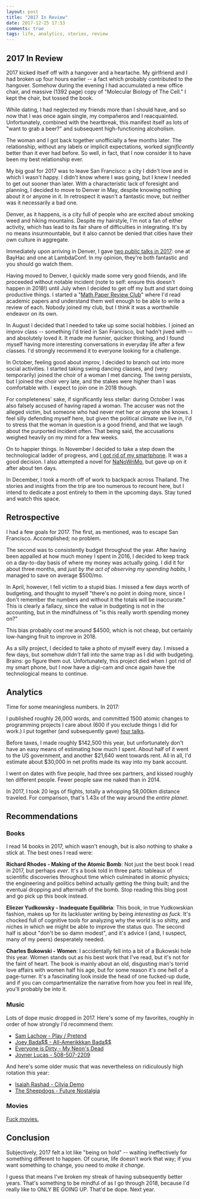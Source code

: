 ```yaml
---
layout: post
title: "2017 In Review"
date: 2017-12-25 17:53
comments: true
tags: life, analytics, stories, review
---
```


## 2017 In Review

2017 kicked itself off with a hangover and a heartache. My girlfriend and I had
broken up four hours earlier -- a fact which probably contributed to the
hangover. Somehow during the evening I had accumulated a new office chair, and
massive (1392 page) copy of "Molecular Biology of The Cell." I kept the chair,
but tossed the book.

While dating, I had neglected my friends more than I should have, and so now
that I was once again single, my compa&ntilde;eros and I reacquainted.
Unfortunately, combined with the heartbreak, this manifest itself as lots of
"want to grab a beer?" and subsequent high-functioning alcoholism.

The woman and I got back together unofficially a few months later. The
relationship, without any labels or implicit expectations, worked
*significantly* better than it ever had before. So well, in fact, that I now
consider it to have been my best relationship ever.

My big goal for 2017 was to leave San Francisco: a city I didn't love and in
which I wasn't happy. I didn't know where I was going, but I knew I needed to
get out sooner than later. With a characteristic lack of foresight and planning,
I decided to move to Denver in May, despite knowing nothing about it or anyone
in it. In retrospect it wasn't a fantastic move, but neither was it necessarily
a bad one.

Denver, as it happens, is a city full of people who are excited about smoking
weed and hiking mountains. Despite my hairstyle, I'm not a fan of either
activity, which has lead to its fair share of difficulties in integrating. It's
by no means insurmountable, but it also cannot be denied that cities have their
own culture in aggregate.

Immediately upon arriving in Denver, I gave [two public talks in 2017][talks]:
one at BayHac and one at LambdaConf.  In my opinion, they're both fantastic and
you should go watch them.

[talks]: http://reasonablypolymorphic.com/talks

Having moved to Denver, I quickly made some very good friends, and life
proceeded without notable incident (note to self: ensure this doesn't happen in
2018!) until July when I decided to get off my butt and start doing productive
things. I started a "[Math Paper Review Club][papers]" where I'd read academic
papers and understand them well enough to be able to write a review of each.
Nobody joined my club, but I think it was a worthwhile endeavor on its own.

[papers]: http://reasonablypolymorphic.com/tags/review.html

In August I decided that I needed to take up some social hobbies.  I joined an
improv class -- something I'd tried in San Francisco, but hadn't jived with --
and absolutely loved it. It made me funnier, quicker thinking, and I found
myself having more interesting conversations in everyday life after a few
classes. I'd strongly recommend it to everyone looking for a challenge.

In October, feeling good about improv, I decided to branch out into more social
activities. I started taking swing dancing classes, and (very temporarily)
joined the choir of a woman I met dancing. The swing persists, but I joined the
choir very late, and the stakes were higher than I was comfortable with. I
expect to join one in 2018 though.

For completeness' sake, if significantly less stellar: during October I was also
falsely accused of having raped a woman. The accuser was not the alleged victim,
but someone who had never met her or anyone she knows. I feel silly defending
myself here, but given the political climate we live in, I'd to stress that the
woman in question is a good friend, and that we laugh about the purported
incident often. That being said, the accusations weighed heavily on my mind for
a few weeks.

On to happier things. In November I decided to take a step down the
technological ladder of progress, and [I got rid of my smartphone][dumbphone].
It was a good decision. I also attempted a novel for [NaNoWriMo][nano], but gave
up on it after about ten days.

[dumbphone]: http://sandymaguire.me/blog/reflections-on-a-dumb-phone
[nano]: /blog/nanowrimo

In December, I took a month off of work to backpack across Thailand. The stories
and insights from the trip are too numerous to recount here, but I intend to
dedicate a post entirely to them in the upcoming days. Stay tuned and watch this
space.


## Retrospective

I had a few goals for 2017. The first, as mentioned, was to escape San
Francisco. Accomplished; no problem.

The second was to consistently budget throughout the year. After having been
appalled at how much money I spent in 2016, I decided to keep track on a
day-to-day basis of where my money was actually going. I did it for about three
months, and *just by the act of observing my spending habits,* I managed to save
on average \$500/mo.

In April, however, I fell victim to a stupid bias. I missed a few days worth of
budgeting, and thought to myself "there's no point in doing more, since I don't
remember the numbers and without it the totals will be inaccurate." This is
clearly a fallacy, since the value in budgeting is not in the accounting, but in
the mindfulness of "is this really worth spending money on?"

This bias probably cost me around \$4500, which is not cheap, but certainly
low-hanging fruit to improve in 2018.

As a silly project, I decided to take a photo of myself every day. I missed a
few days, but somehow *didn't* fall into the same trap as I did with budgeting.
Brains: go figure them out. Unfortunately, this project died when I got rid of
my smart phone, but I now have a digi-cam and once again have the technological
means to continue.


## Analytics

Time for some meaningless numbers. In 2017:

I published roughly 26,000 words, and committed 1500 atomic changes to
programming projects I care about (600 if you exclude things I did for work.) I
put together (and subsequently gave) [four talks][talks].

Before taxes, I made roughly \$142,500 this year, but unfortunately don't have
an easy means of estimating how much I spent. About half of it went to the
US government, and another \$21,640 went towards rent. All in all, I'd estimate
about \$30,000 in net profits made its way into my bank account.

I went on dates with five people, had three sex partners, and kissed roughly ten
different people. Fewer people saw me naked than in 2014.

In 2017, I took 20 legs of flights, totally a whopping 58,000km distance
traveled. For comparison, that's 1.43x of the way around the *entire planet*.


## Recommendations

### Books

I read 14 books in 2017, which wasn't enough, but is also nothing to shake a
stick at. The best ones I read were:

**Richard Rhodes - Making of the Atomic Bomb**: Not just the best book I read in
2017, but perhaps *ever*. It's a book told in three parts: tableaux of
scientific discoveries throughout time which culminated in atomic physics; the
engineering and politics behind actually getting the thing built; and the
eventual dropping and aftermath of the bomb. Stop reading this blog post and go
pick up this book instead.

**Eliezer Yudkowsky - Inadequate Equilibria**: This book, in true Yudkowskian
fashion, makes up for its lackluster writing by being *interesting as fuck*.
It's chocked full of cognitive tools for analyzing why the world is so shitty,
and niches in which we might be able to improve the status quo. The second half
is about "don't be so damn modest", and it's advice I (and, I suspect, many
of my peers) desperately needed.

**Charles Bukowski - Women**: I accidentally fell into a bit of a Bukowski hole
this year. Women stands out as his best work that I've read, but it's not for
the faint of heart. The book is mainly about an old, disgusting man's torrid
love affairs with women half his age, but for some reason it's one hell of a
page-turner. It's a fascinating look inside the head of one fucked-up dude, and
if you can compartmentalize the narrative from how you feel in real life, you'll
probably be into it.


### Music

Lots of dope music dropped in 2017. Here's some of my favorites, roughly in
order of how strongly I'd recommend them:

* [Sam Lachow - Play / Pretend](https://www.youtube.com/watch?v=Pgrv-oFKxZM)
* [Joey Bada&#36;&#36; - All-Amerikkkan Bada&#36;&#36;](https://www.youtube.com/watch?v=kYgarGQnfJ4)
* [Everyone is Dirty - My Neon's Dead](https://everyoneisdirty.bandcamp.com/album/my-neons-dead)
* [Joyner Lucas - 508-507-2209](https://www.youtube.com/watch?v=umlPMeeWqbY)

And here's some older music that was nevertheless on ridiculously high rotation
this year:

* [Isaiah Rashad - Cilvia Demo](https://www.youtube.com/watch?v=yCsAbEI9Ma8)
* [The Sheepdogs - Future Nostalgia](https://open.spotify.com/album/1mKLbJlOuf9VXXcsfFnHFG)


### Movies

[Fuck movies.][fuck]

[fuck]: https://www.youtube.com/watch?v=CtC9gJS3YoM



## Conclusion

Subjectively, 2017 felt a lot like "being on hold" -- waiting ineffectively for
something different to happen. Of course, life doesn't work that way; if you
want something to change, you need to *make it change*.

I guess that means I've broken my streak of having subsequently better years.
That's something to be mindful of as I go through 2018, because I'd really like
to ONLY BE GOING UP. That'd be dope. Next year.

